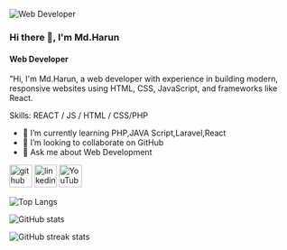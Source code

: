 ![Web Developer](https://scontent.fdac99-1.fna.fbcdn.net/v/t39.30808-6/486489781_1769511463618781_2937311661514980978_n.jpg?_nc_cat=107&ccb=1-7&_nc_sid=cc71e4&_nc_eui2=AeEWCTl2kubk-CQEoQA3IoMNQmI4gnLsLz9CYjiCcuwvP14YOkZP63jMQDF6Gp7uiPc5g0A3YJBoaIzAlzQ_xM9C&_nc_ohc=pCxtbi3x7eoQ7kNvwGVnuaY&_nc_oc=AdmPm7wt_3suEYUS2b57WSiqwSO1K7b3tlBsbdB-8CFU9DMch9LUMyRrGYfmnY6QV-E&_nc_zt=23&_nc_ht=scontent.fdac99-1.fna&_nc_gid=2kWy3vU8dType3Ay5mnhfw&oh=00_AfTAU9YWyd2GP6RLSYwg2qoil32cWmaYYjE2g1um6GepsQ&oe=6873E654)
### Hi there 👋, I'm Md.Harun
#### Web Developer


"Hi, I'm Md.Harun, a web developer with experience in building modern, responsive websites using HTML, CSS, JavaScript, and frameworks like React.

Skills:  REACT / JS / HTML / CSS/PHP

- 🌱 I’m currently learning PHP,JAVA Script,Laravel,React 
- 👯 I’m looking to collaborate on GitHub 
- 💬 Ask me about Web Development 


[<img src='https://cdn.jsdelivr.net/npm/simple-icons@3.0.1/icons/github.svg' alt='github' height='40'>](https://github.com/Harun259579)  [<img src='https://cdn.jsdelivr.net/npm/simple-icons@3.0.1/icons/linkedin.svg' alt='linkedin' height='40'>](https://www.linkedin.com/in/Md.Harun/)  [<img src='https://cdn.jsdelivr.net/npm/simple-icons@3.0.1/icons/youtube.svg' alt='YouTube' height='40'>](https://www.youtube.com/channel/Md.Harun)  

![Top Langs](https://github-readme-stats.vercel.app/api/top-langs/?username=Harun259579&layout=compact)

![GitHub stats](https://github-readme-stats.vercel.app/api?username=Harun259579&show_icons=true)  

![GitHub streak stats](https://streak-stats.demolab.com/?user=Harun259579)  

